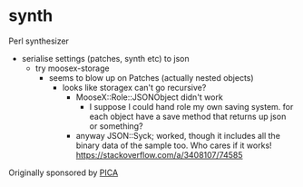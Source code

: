# synth
Perl synthesizer

- serialise settings (patches, synth etc) to json
    - try moosex-storage
        - seems to blow up on Patches (actually nested objects)
            - looks like storagex can't go recursive?
                - MooseX::Role::JSONObject didn't work
                    - I suppose I could hand role my own saving system. for each object have a save method that returns up json or something?
                - anyway JSON::Syck; worked, though it includes all the binary data of the sample too. Who cares if it works! https://stackoverflow.com/a/3408107/74585
                

Originally sponsored by [PICA](https://pica.org.au/)
